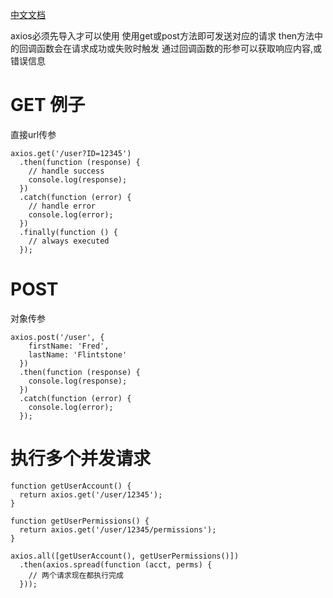 [中文文档](http://axios-js.com/zh-cn/docs/index.html)


axios必须先导入才可以使用
使用get或post方法即可发送对应的请求
then方法中的回调函数会在请求成功或失败时触发
通过回调函数的形参可以获取响应内容,或错误信息


# GET 例子

直接url传参
```
axios.get('/user?ID=12345')
  .then(function (response) {
    // handle success
    console.log(response);
  })
  .catch(function (error) {
    // handle error
    console.log(error);
  })
  .finally(function () {
    // always executed
  });
```




# POST

对象传参
```
axios.post('/user', {
    firstName: 'Fred',
    lastName: 'Flintstone'
  })
  .then(function (response) {
    console.log(response);
  })
  .catch(function (error) {
    console.log(error);
  });
```

# 执行多个并发请求

```
function getUserAccount() {
  return axios.get('/user/12345');
}

function getUserPermissions() {
  return axios.get('/user/12345/permissions');
}

axios.all([getUserAccount(), getUserPermissions()])
  .then(axios.spread(function (acct, perms) {
    // 两个请求现在都执行完成
  }));
```